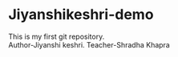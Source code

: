 # Jiyanshikeshri-demo
This is my first git repository.
<br> 
Author-Jiyanshi keshri.
Teacher-Shradha Khapra